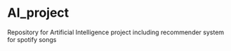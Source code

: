 # AI_project
 Repository for Artificial Intelligence project including recommender system for spotify songs
